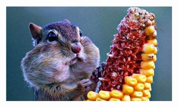 ![image](https://github.com/ShiyueMasm4763/Squirreltrack/blob/master/mysite/raw/master/image_folder/squirrel.jpg)

